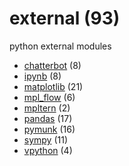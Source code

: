 # external (93)
python external modules

+ [chatterbot](chatterbot/README.md) (8)
+ [ipynb](ipynb/README.md) (8)
+ [matplotlib](matplotlib/README.md) (21)
+ [mpl_flow](mpl_flow/README.md) (6)
+ [mpltern](mpltern/README.md) (2)
+ [pandas](pandas/README.md) (17)
+ [pymunk](pymunk/README.md) (16)
+ [sympy](sympy/README.md) (11)
+ [vpython](vpython/README.md) (4)
